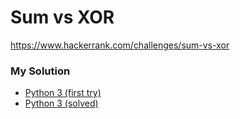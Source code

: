 # Sum vs XOR

https://www.hackerrank.com/challenges/sum-vs-xor

### My Solution

- [Python 3 (first try)](python-first-try.py)
- [Python 3 (solved)](python-solved.py)